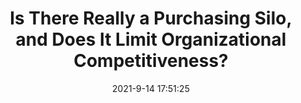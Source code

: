 ---
"title": "Is There Really a Purchasing Silo, and Does It Limit Organizational Competitiveness?"
"date": "2021-9-14 17:51:25"
"feed_name": "INDUSTRYWEEK"
"feed_website": "https://www.industryweek.com/"
"feed_rss": "https://www.industryweek.com/__rss/website-scheduled-content.xml?input=%7B%22sectionAlias%22%3A%22home%22%7D"
"link": "https://www.industryweek.com/supply-chain-initiative/article/21175295/is-there-really-a-purchasing-silo-and-does-it-limit-organizational-competitiveness"
"file": "_posts/2021-1-1-9bfaf92aae71ce6844b14148c77a3b0541169d64.md"
"accident": "0"
"drilling": "0"
---